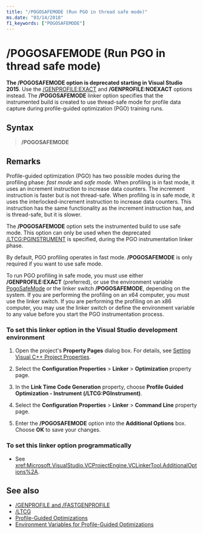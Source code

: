 ```yaml
---
title: "/POGOSAFEMODE (Run PGO in thread safe mode)"
ms.date: "03/14/2018"
f1_keywords: ["POGOSAFEMODE"]
---
```

# /POGOSAFEMODE (Run PGO in thread safe mode)

**The /POGOSAFEMODE option is deprecated starting in Visual Studio 2015**. Use the [/GENPROFILE:EXACT](genprofile-fastgenprofile-generate-profiling-instrumented-build.md) and **/GENPROFILE:NOEXACT** options instead. The **/POGOSAFEMODE** linker option specifies that the instrumented build is created to use thread-safe mode for profile data capture during profile-guided optimization (PGO) training runs.

## Syntax

> **/POGOSAFEMODE**

## Remarks

Profile-guided optimization (PGO) has two possible modes during the profiling phase: *fast mode* and *safe mode*. When profiling is in fast mode, it uses an increment instruction to increase data counters. The increment instruction is faster but is not thread-safe. When profiling is in safe mode, it uses the interlocked-increment instruction to increase data counters. This instruction has the same functionality as the increment instruction has, and is thread-safe, but it is slower.

The **/POGOSAFEMODE** option sets the instrumented build to use safe mode. This option can only be used when the deprecated [/LTCG:PGINSTRUMENT](ltcg-link-time-code-generation.md) is specified, during the PGO instrumentation linker phase.

By default, PGO profiling operates in fast mode. **/POGOSAFEMODE** is only required if you want to use safe mode.

To run PGO profiling in safe mode, you must use either **/GENPROFILE:EXACT** (preferred), or use the environment variable [PogoSafeMode](environment-variables-for-profile-guided-optimizations.md) or the linker switch **/POGOSAFEMODE**, depending on the system. If you are performing the profiling on an x64 computer, you must use the linker switch. If you are performing the profiling on an x86 computer, you may use the linker switch or define the environment variable to any value before you start the PGO instrumentation process.

### To set this linker option in the Visual Studio development environment

1. Open the project's **Property Pages** dialog box. For details, see [Setting Visual C++ Project Properties](../../ide/working-with-project-properties.md).

1. Select the **Configuration Properties** > **Linker** > **Optimization** property page.

1. In the **Link Time Code Generation** property, choose **Profile Guided Optimization - Instrument (/LTCG:PGInstrument)**.

1. Select the **Configuration Properties** > **Linker** > **Command Line** property page.

1. Enter the **/POGOSAFEMODE** option into the **Additional Options** box. Choose **OK** to save your changes.

### To set this linker option programmatically

- See <xref:Microsoft.VisualStudio.VCProjectEngine.VCLinkerTool.AdditionalOptions%2A>.

## See also

- [/GENPROFILE and /FASTGENPROFILE](genprofile-fastgenprofile-generate-profiling-instrumented-build.md)
- [/LTCG](ltcg-link-time-code-generation.md)
- [Profile-Guided Optimizations](../../build/reference/profile-guided-optimizations.md)
- [Environment Variables for Profile-Guided Optimizations](../../build/reference/environment-variables-for-profile-guided-optimizations.md)
